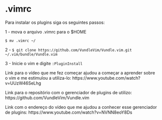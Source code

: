 # .vimrc

Para instalar os plugins siga os seguintes passos:

1 - mova o arquivo .vimrc para o $HOME   

`$ mv .vimrc ~/`

2 - `$ git clone https://github.com/VundleVim/Vundle.vim.git ~/.vim/bundle/Vundle.vim`

3 - Inicie o vim e digite `:PluginInstall`

<p> Link para o vídeo que me fez começar ajudou a começar a aprender sobre o vim e me estimulou a utiliza-lo: https://www.youtube.com/watch?v=UUzW46SeLhg </p>

<p> Link para o repositório com o gerenciador de plugins de utilizo: https://github.com/VundleVim/Vundle.vim </p>

<p> Link com o endereço do vídeo que me ajudou a conhecer esse gerenciador de plugins: https://www.youtube.com/watch?v=NVNN8eoY8Ds </p>
